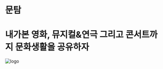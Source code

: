 # 문탐 
# 내가본 영화, 뮤지컬&연극 그리고 콘서트까지 문화생활을 공유하자

![logo](https://user-images.githubusercontent.com/72002228/167826678-63393ff3-578d-431d-94dc-2f948f80c4bf.png)
